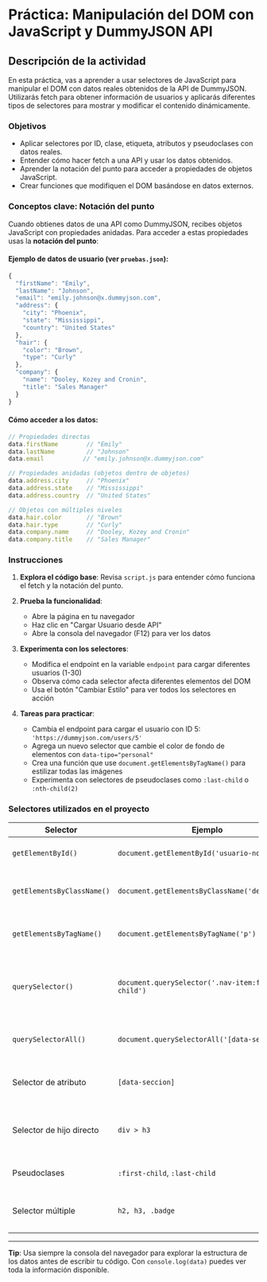 # Práctica: Manipulación del DOM con JavaScript y DummyJSON API

## Descripción de la actividad

En esta práctica, vas a aprender a usar selectores de JavaScript para manipular el DOM con datos reales obtenidos de la API de DummyJSON. Utilizarás fetch para obtener información de usuarios y aplicarás diferentes tipos de selectores para mostrar y modificar el contenido dinámicamente.

### Objetivos
- Aplicar selectores por ID, clase, etiqueta, atributos y pseudoclases con datos reales.
- Entender cómo hacer fetch a una API y usar los datos obtenidos.
- Aprender la notación del punto para acceder a propiedades de objetos JavaScript.
- Crear funciones que modifiquen el DOM basándose en datos externos.

### Conceptos clave: Notación del punto

Cuando obtienes datos de una API como DummyJSON, recibes objetos JavaScript con propiedades anidadas. Para acceder a estas propiedades usas la **notación del punto**:

#### Ejemplo de datos de usuario (ver `pruebas.json`):
```javascript
{
  "firstName": "Emily",
  "lastName": "Johnson", 
  "email": "emily.johnson@x.dummyjson.com",
  "address": {
    "city": "Phoenix",
    "state": "Mississippi",
    "country": "United States"
  },
  "hair": {
    "color": "Brown",
    "type": "Curly"
  },
  "company": {
    "name": "Dooley, Kozey and Cronin",
    "title": "Sales Manager"
  }
}
```

#### Cómo acceder a los datos:
```javascript
// Propiedades directas
data.firstName        // "Emily"
data.lastName         // "Johnson"
data.email           // "emily.johnson@x.dummyjson.com"

// Propiedades anidadas (objetos dentro de objetos)
data.address.city     // "Phoenix"
data.address.state    // "Mississippi"
data.address.country  // "United States"

// Objetos con múltiples niveles
data.hair.color       // "Brown"
data.hair.type        // "Curly"
data.company.name     // "Dooley, Kozey and Cronin"
data.company.title    // "Sales Manager"
```

### Instrucciones

1. **Explora el código base**: Revisa `script.js` para entender cómo funciona el fetch y la notación del punto.

2. **Prueba la funcionalidad**:
   - Abre la página en tu navegador
   - Haz clic en "Cargar Usuario desde API"
   - Abre la consola del navegador (F12) para ver los datos

3. **Experimenta con los selectores**:
   - Modifica el endpoint en la variable `endpoint` para cargar diferentes usuarios (1-30)
   - Observa cómo cada selector afecta diferentes elementos del DOM
   - Usa el botón "Cambiar Estilo" para ver todos los selectores en acción

4. **Tareas para practicar**:
   - Cambia el endpoint para cargar el usuario con ID 5: `'https://dummyjson.com/users/5'`
   - Agrega un nuevo selector que cambie el color de fondo de elementos con `data-tipo="personal"`
   - Crea una función que use `document.getElementsByTagName()` para estilizar todas las imágenes
   - Experimenta con selectores de pseudoclases como `:last-child` o `:nth-child(2)`

### Selectores utilizados en el proyecto

| Selector | Ejemplo | Descripción |
|----------|---------|-------------|
| `getElementById()` | `document.getElementById('usuario-nombre')` | Selecciona elemento por ID único |
| `getElementsByClassName()` | `document.getElementsByClassName('destacado')` | Selecciona elementos por clase CSS |
| `getElementsByTagName()` | `document.getElementsByTagName('p')` | Selecciona elementos por etiqueta HTML |
| `querySelector()` | `document.querySelector('.nav-item:first-child')` | Primer elemento que coincida con selector CSS |
| `querySelectorAll()` | `document.querySelectorAll('[data-seccion]')` | Todos los elementos que coincidan |
| Selector de atributo | `[data-seccion]` | Elementos con un atributo específico |
| Selector de hijo directo | `div > h3` | Elementos h3 que son hijos directos de div |
| Pseudoclases | `:first-child`, `:last-child` | Estados o posiciones especiales |
| Selector múltiple | `h2, h3, .badge` | Múltiples selectores separados por comas |

---

**Tip**: Usa siempre la consola del navegador para explorar la estructura de los datos antes de escribir tu código. Con `console.log(data)` puedes ver toda la información disponible.
